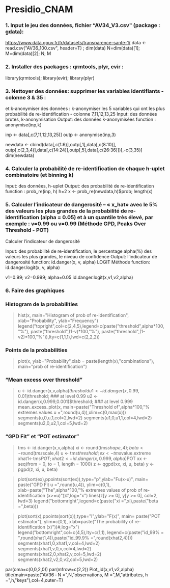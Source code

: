 # Presidio_CNAM

### 1. Input le jeu des données, fichier “AV34_V3.csv" (package : gdata):
https://www.data.gouv.fr/fr/datasets/transparence-sante-1/
data <- read.csv("AV36_100.csv", header=T) ; dim(data)
N=dim(data)[1]; M=dim(data)[2]; N; M

### 2. Installer des packages : qrmtools, plyr, evir :
library(qrmtools);  library(evir); library(plyr)


### 3. Nettoyer des données: supprimer les variables identifiants - colonne 3 & 35 :
et k-anonymiser des données : k-anonymiser les 5 variables qui ont les plus probabilité de re-identification - colonne 7,11,12,13,25
Input: des données brutes, k-anonymisation
Output: des données k-anonymisées 
function :  anonymise(inp,k) 

inp <- data[,c(7,11,12,13,25)]
outp <- anonymise(inp,3)

newdata <- cbind(data[,c(1:6)],outp[,1],data[,c(8:10)], outp[,c(2,3,4)],data[,c(14:24)],outp[,5],data[,c(26:36)])[,-c(3,35)]
dim(newdata)


### 4. Calculer la probabilité de re-identification de chaque h-uplet combinatoire (et binning k)
Input: des données, h-uplet
Output: des probabilité de re-identification
function : prob_re(inp, h)
h=2
x <- prob_re(newdata,h)$prob; length(x)


### 5. Calculer l’indicateur de dangerosité – « x_hat» avec le 5% des valeurs les plus grandes de la probabilité de re-identification (alpha = 0.05) et à un quantile très élevé, par exemple : v=0.99 ou v=0.99 (Méthode GPD, Peaks Over Threshold - POT) 

Calculer l’indicateur de dangerosité

Input: des probabilité de re-identification, le percentage alpha(%) des valeurs les plus grandes, le niveau de confidence 
Output: l’indicateur de dangerosité
function: id.danger(x, v, alpha)
LOGIT Méthode 
function: id.danger.logit(x, v, alpha)

v1=0.99; v2=0.999; alpha=0.05
id.danger.logit(x,v1,v2,alpha)


### 6. Faire des graphiques
### Histogram de la probabilities
> hist(x, main="Histogram of prob of re-identification", 
		xlab="Probability", ylab="Frequency")
> legend("topright",col=c(2,4,5),legend=c(paste("threshold",alpha*100,"%"),
		paste("threshold",(1-v)*100,"%"), paste("threshold",(1-v2)*100,"%")),lty=c(1,1,1),lwd=c(2,2,2))

### Points de la probabilities
> plot(x, ylab="Probability",xlab = paste(length(x),"combinations"),
    	 main="prob of re-identification")

### “Mean excess over threshold”
> u <- id.danger(x,v,alpha)$threshold 
> u1 <- id.danger(x,0.99,0.01)$threshold;      ### at level 0.99
> u2 <- id.danger(x,0.999,0.001)$threshold;    ### at level 0.999
> mean_excess_plot(x, main=paste("Threshold of",alpha*100,"% extremes values u =",round(u,4)),xlim=c(0,max(x)))
> segments(u,0,u,1,col=2,lwd=2)
> segments(u1,0,u1,1,col=4,lwd=2)
> segments(u2,0,u2,1,col=5,lwd=2)

### “GPD Fit” et “POT estimator”
> tms <- id.danger(x,v,alpha)
> xi <- round(tms$shape,4); beta <- round(tms$scale,4)
> u <- tms$threshold; ex <- tms$value.extreme
> xhat1<-tms$POT;   xhat2<-id.danger(x,0.999,alpha)$POT
> xx <- seq(from = 0, to = 1, length = 1000)
> z <- qgpd(xx, xi, u, beta)
> y <- pgpd(z, xi, u, beta)

> plot(sort(ex),ppoints(sort(ex)),type="p",ylab="Fu(x-u)", 
       main= paste("GPD Fit u =",round(u,4)), ylim=c(0,1),
       xlab=paste("The",alpha*100,"% extremes values of prob of re-identification (x>=u)"))#,log="x")
> lines(z[y >= 0], y[y >= 0], col=2, lwd=3)
> legend("bottomright",legend=c(paste("xi =",xi),paste("beta =",beta)))

> plot(sort(x),ppoints(sort(x)),type="l",ylab="F(x)", 
       main= paste("POT estimator"), ylim=c(0,1),
       xlab=paste("The probability of re-identification (x)"))#,log="x")
> legend("bottomright",col=c(4,5),lty=c(1,1),
         legend=c(paste("id_99% = ",round(xhat1,4)),paste("id_99.9% =",round(xhat2,4))))
> segments(xhat1,0,xhat1,v,col=4,lwd=2)
> segments(xhat1,v,0,v,col=4,lwd=2)
> segments(xhat2,0,xhat2,v,col=5,lwd=2)
> segments(xhat2,v2,0,v2,col=5,lwd=2)

par(oma=c(0,0,2,0))
par(mfrow=c(2,2))
Plot_id(x,v1,v2,alpha)
title(main=paste("AV36 : N =",N,"observations, M =",M,"attributes, h =",h,"keys"),col=4,outer=T)










